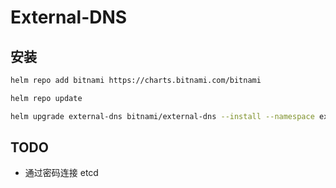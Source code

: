 # External-DNS

## 安装

```bash
helm repo add bitnami https://charts.bitnami.com/bitnami

helm repo update

helm upgrade external-dns bitnami/external-dns --install --namespace external-dns --create-namespace --values values.yaml --version 6.7.4
```

## TODO

- 通过密码连接 etcd